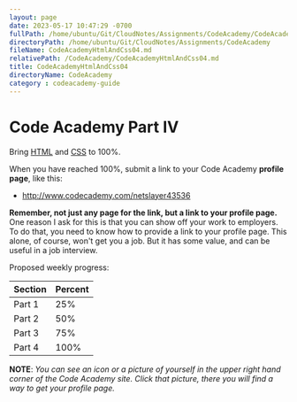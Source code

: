 ```yaml
---
layout: page
date: 2023-05-17 10:47:29 -0700
fullPath: /home/ubuntu/Git/CloudNotes/Assignments/CodeAcademy/CodeAcademyHtmlAndCss04.md
directoryPath: /home/ubuntu/Git/CloudNotes/Assignments/CodeAcademy
fileName: CodeAcademyHtmlAndCss04.md
relativePath: /CodeAcademy/CodeAcademyHtmlAndCss04.md
title: CodeAcademyHtmlAndCss04
directoryName: CodeAcademy
category : codeacademy-guide
---
```


# Code Academy Part IV

Bring [HTML](https://www.codecademy.com/learn/learn-html) and [CSS](https://www.codecademy.com/learn/learn-css) to 100%.

When you have reached 100%, submit a link to your Code Academy **profile page**, like this:

- <http://www.codecademy.com/netslayer43536>

**Remember, not just any page for the link, but a link to your profile page.** One reason I ask for this is that you can show off your work to employers. To do that, you need to know how to provide a link to your profile page. This alone, of course, won't get you a job. But it has some value, and can be useful in a job interview.

Proposed weekly progress:

| Section     | Percent     |
| :------------- | :------------- |
| Part 1 | 25% |
| Part 2 | 50% |
| Part 3 | 75% |
| Part 4 | 100% |

**NOTE**: _You can see an icon or a picture of yourself in the upper right hand corner of the Code Academy site. Click that picture, there you will find a way to get your profile page._
